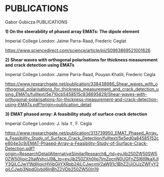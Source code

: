 # PUBLICATIONS
Gabor Gubicza PUBLICATIONS

**1) On the steerability of phased array EMATs: The dipole element**

Imperial College London: Jaime Parra-Raad, Frederic Ceglat

https://www.sciencedirect.com/science/article/pii/S0963869521001626


**2) Shear waves with orthogonal polarisations for thickness measurement and
crack detection using EMATs**

Imperial College London: Jaime Parra-Raad, Pouyan Khalili, Frederic Cegla

https://www.researchgate.net/publication/338438986_Shear_waves_with_orthogonal_polarisations_for_thickness_measurement_and_crack_detection_using_EMATs/fulltext/5e710cb5458515c836695829/Shear-waves-with-orthogonal-polarisations-for-thickness-measurement-and-crack-detection-using-EMATs.pdf?origin=publication_detail


**3) EMAT phased array: A feasibility study of surface crack detection**

Imperial College London: J. Isla ⇑, F. Cegla

https://www.researchgate.net/publication/313739950_EMAT_Phased_Array_a_Feasibility_Study_of_Surface_Crack_Detection/fulltext/5e5ed0a84585152ce804e3c9/EMAT-Phased-Array-a-Feasibility-Study-of-Surface-Crack-Detection.pdf?origin=ResearchDetailAlternativeSimilarResearch&_rtd=eyJjb250ZW50SW50ZW50Ijoic2ltaWxhciJ9&_tp=eyJjb250ZXh0Ijp7ImZpcnN0UGFnZSI6Il9kaXJlY3QiLCJwYWdlIjoicHVibGljYXRpb24iLCJwcmV2aW91c1BhZ2UiOiJzZWFyY2giLCJwb3NpdGlvbiI6InBhZ2VDb250ZW50In19
